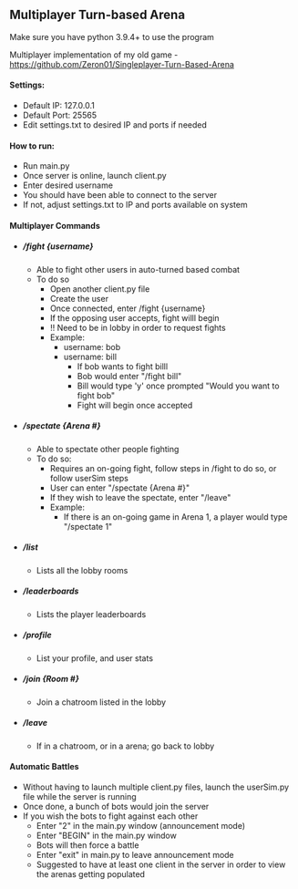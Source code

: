 ## Multiplayer Turn-based Arena
Make sure you have python 3.9.4+ to use the program

Multiplayer implementation of my old game
	- https://github.com/Zeron01/Singleplayer-Turn-Based-Arena

#### Settings:
- Default IP: 127.0.0.1
- Default Port: 25565
- Edit settings.txt to desired IP and ports if needed

#### How to run:
- Run main.py
- Once server is online, launch client.py
- Enter desired username
- You should have been able to connect to the server
- If not, adjust settings.txt to IP and ports available on system

#### Multiplayer Commands
- ##### /fight {username}
	- Able to fight other users in auto-turned based combat
	- To do so
		- Open another client.py file 
		- Create the user
		- Once connected, enter /fight {username}
		- If the opposing user accepts, fight willl begin
		- !! Need to be in lobby in order to request fights
		- Example:
			- username: bob
			- username: bill
				- If bob wants to fight billl
				- Bob would enter "/fight bill"
				- Bill would type 'y' once prompted "Would you want to fight bob"
				- Fight will begin once accepted
- ##### /spectate {Arena #}
	- Able to spectate other people fighting
	- To do so:
		- Requires an on-going fight, follow steps in /fight to do so, or follow userSim steps
		- User can enter "/spectate {Arena #}"
		- If they wish to leave the spectate, enter "/leave"
		- Example:
			- If there is an on-going game in Arena 1, a player would type "/spectate 1"
- ##### /list
	- Lists all the lobby rooms
- ##### /leaderboards
	- Lists the player leaderboards
- ##### /profile
	- List your profile, and user stats
- ##### /join {Room #}
	- Join a chatroom listed in the lobby
- ##### /leave
	- If in a chatroom, or in a arena; go back to lobby

#### Automatic Battles
- Without having to launch multiple client.py files,  launch the userSim.py file while the server is running
- Once done, a bunch of bots would join the server
- If you wish the bots to fight against each other
	- Enter "2" in the main.py window (announcement mode)
	- Enter "BEGIN" in the main.py window
	- Bots will then force a battle
	- Enter "exit" in main.py to leave announcement mode
	- Suggested to have at least one client in the server in order to view the arenas getting populated
